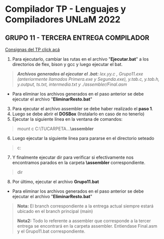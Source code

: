 
# Compilador TP - Lenguajes y Compiladores UNLaM 2022

## GRUPO 11 - TERCERA ENTREGA COMPILADOR

[Consignas del TP click acá](https://docs.google.com/document/d/1eBz35sM1iTpzqPLFCftL9yCo6Ex4psi-/edit)

1. Para ejecutarlo, cambiar las rutas en el archivo "**Ejecutar.bat**" a los directorios de flex, bison y gcc y luego ejecutar el bat.

>  ***Archivos generados al ejecutar el .bat:** lex.yy.c , Grupo11.exe (anteriormente llamados Primera.exe y Segunda.exe), y.tab.c, y.tab.h, y.output, ts.txt,  intermedia.txt y ./assembler/Final.asm*

- Para eliminar los archivos generados en el paso anterior se debe ejecutar el archivo "**EliminarResto.bat**"

3. Para ejecutar el archivo assembler se debe haber realizado el **paso 1**. 
4. Luego se debe abrir el **DOSBox**  (Instalarlo en caso de no tenerlo)
5. Ejecutar la siguiente línea en la ventana de comandos:
> mount c C:\TUCARPETA\...**\assembler**
6. Luego ejecutar la siguiente linea para pararse en el directorio seteado
> c:
7. Y finalmente ejecutar dir para verificar si efectivamente nos encontramos parados en la carpeta **\assembler** correspondiente.
> dir
8. Por último, ejecutar el archivo **Grupo11.bat**
 - Para eliminar los archivos generados en el paso anterior se debe ejecutar el archivo "**EliminarResto.bat**"

>  **Nota:** El branch correspondiente a la entrega actual siempre estará ubicado en el branch principal (main)
>  
>  **Nota2:** Todo lo referente a assembler que corresponde a la tercer entrega se encontrará en la carpeta assembler. Entiendase Final.asm y el Grupo11.bat correspondiente.
